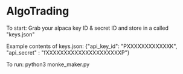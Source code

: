 # AlgoTrading

To start:
Grab your alpaca key ID & secret ID and store in a called "keys.json"

Example contents of keys.json:
{"api_key_id": "PXXXXXXXXXXXXK", "api_secret" : "fXXXXXXXXXXXXXXXXXXXXXP"}


To run:
python3 monke_maker.py
